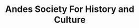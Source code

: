 ---
layout: repo
title: "Andes Society For History and Culture"
id: 18996
permalink: repos/18996/
---